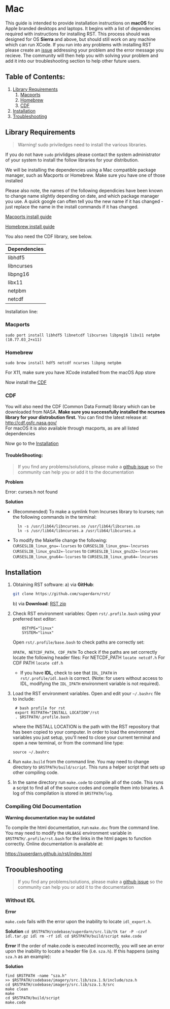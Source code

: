 # Mac 

This guide is intended to provide installation instructions on **macOS** for Apple branded desktops and laptops. It begins with a list of dependencies required with instructions for installing RST. This process should was designed for OS **Sierra** and above, but should still work on any machine which can run XCode. If you run into any problems with installing RST please create an [issue](https://github.com/superdarn/rst/issues/new) addressing your problem and the error message you recieve. The community will then help you with solving your problem and add it into our troubleshooting section to help other future users. 

Table of Contents: 
-------------------

1. [Library Requirements](#library-requirements) 
    1. [Macports](#macports)
    2. [Homebrew](#homebrew)
    3. [CDF](#cdf)
2. [Installation](#installation) 
3. [Troubleshooting](#troubleshooting)

## Library Requirements

> Warning! sudo priviledges need to install the various libraries. 

If you do not have `sudo` privlidges please contact the system administrator of your system to install the follow libraries for your distribution.  

We will be installing the dependencies using a Mac compatible package manager, such as Macports or Homebrew. Make sure you have one of those installed

Please also note, the names of the following dependicies have been known to change name slightly depending on date, and which package manager you use. A quick google can often tell you the new name if it has changed - just replace the name in the install commands if it has changed.

[Macports install guide](https://www.macports.org/install.php)

[Homebrew install guide](https://docs.brew.sh/Installation)

You also need the CDF library, see below.


   Dependencies 	 |
 ------------------------| 		
 libhdf5		 |
 libncurses		 |
 libpng16		 |
 libx11			 | 		
 netpbm 		 |
 netcdf			 |

Installation line:

### Macports
    
    sudo port install libhdf5 libnetcdf libcurses libpng16 libx11 netpbm (10.77.03_2+x11)

### Homebrew
    
    sudo brew install hdf5 netcdf ncurses libpng netpbm
    
For X11, make sure you have XCode installed from the macOS App store

Now install the [CDF](#cdf)

### CDF 

You will also need the CDF (Common Data Format) library which can be downloaded from NASA. **Make sure you successfully installed the ncurses library for your distrobution first.** 
You can find the latest release at: http://cdf.gsfc.nasa.gov/  
For macOS it is also available through macports, as are all listed dependencies   

Now go to the [Installation](#installation)

#### TroubleShooting: 

> If you find any problems/solutions, please make a [github issue](https://github.com/superdarn/rst/issues/new) so the community can help you or add it to the documentation

**Problem**

Error: curses.h not found

**Solution**

* (Recommended) To make a symlink from lncurses library to lcurses; run the following commands in the terminal:

        ln -s /usr/lib64/libncurses.so /usr/lib64/libcurses.so
        ln -s /usr/lib64/libncurses.a /usr/lib64/libcurses.a

* To modify the Makefile change the following:  
`CURSESLIB_linux_gnu=-lcurses` to `CURSESLIB_linux_gnu=-lncurses`  
`CURSESLIB_linux_gnu32=-lcurses` to `CURSESLIB_linux_gnu32=-lncurses`  
`CURSESLIB_linux_gnu64=-lcurses` to `CURSESLIB_linux_gnu64=-lncurses`  


## Installation

1. Obtaining RST software:
	a) via **GitHub**: 
	```Bash
	git clone https://github.com/superdarn/rst/
	```
	b) via **Download**: [RST zip]()

2. Check RST environment variables:
   Open `rst/.profile.bash` using your preferred text editor:
	```	
      	OSTYPE="linux"
       	SYSTEM="linux"
	```

   Open `rst/.profile/base.bash` to check paths are correctly set:

   `XPATH, NETCDF_PATH, CDF_PATH` 
   To check if the paths are set correctly locate the following header files:
   For NETCDF_PATH `locate netcdf.h`
   For CDF PATH `locate cdf.h`
   
   - If you have **IDL**, check to see that `IDL_IPATH` in `rst/.profile/idl.bash` is correct.
   	(Note: for users without access to IDL, modifying the `IDL_IPATH` environment variable is
   	not required).

2. Load the RST environment variables. Open and edit your `~/.bashrc` file to include:

        # bash profile for rst
        export RSTPATH="INSTALL LOCATION"/rst
        . $RSTPATH/.profile.bash

   where the INSTALL LOCATION is the path with the RST repository that has been copied to your
   computer.  In order to load the environment variables you just setup, you'll need to close 
   your current terminal and open a new terminal, or from the command line type:
   
       source ~/.bashrc

3. Run `make.build` from the command line.  You may need to change directory to `$RSTPATH/build/script`.
   This runs a helper script that sets up other compiling code.

4. In the same directory run `make.code` to compile all of the code.
   This runs a script to find all of the source codes and compile them into binaries.
   A log of this compilation is stored in `$RSTPATH/log`.

### Compiling Old Documentation
**Warning documentation may be outdated**

To compile the html documentation, run `make.doc` from the command line. You may need
to modify the `URLBASE` environment variable in `$RSTPATH/.profile/rst.bash` for the
links in the html pages to function correctly.  Online documentation is available at:

https://superdarn.github.io/rst/index.html

## Trooubleshooting

> If you find any problems/solutions, please make a [github issue](https://github.com/superdarn/rst/issues/new) so the community can help you or add it to the documentation

### Without IDL 

**Error**

`make.code` fails with the error upon the inability to locate `idl_export.h`.


**Solution**
	 ```
	 cd $RSTPATH/codebase/superdarn/src.lib/tk
	 tar -P -czvf idl.tar.gz idl
	 rm -rf idl
	 cd $RSTPATH/build/script
	 make.code
	 ```

**Error**
If the order of make.code is executed incorrectly, you will see an error upon
the inability to locate a header file (i.e. `sza.h`).  If this happens (using
`sza.h` as an example):

**Solution**
```
find $RSTPATH -name "sza.h"
>> $RSTPATH/codebase/imagery/src.lib/sza.1.9/include/sza.h
cd $RSTPATH/codebase/imagery/src.lib/sza.1.9/src
make clean
make
cd $RSTPATH/build/script
make.code
```

